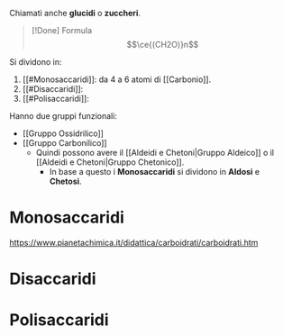 Chiamati anche **glucidi** o **zuccheri**.
>[!Done] Formula
>$$\ce{(CH2O)}n$$

Si dividono in:
1. [[#Monosaccaridi]]: da $4$ a $6$ atomi di [[Carbonio]].
2. [[#Disaccaridi]]:
3. [[#Polisaccaridi]]:


Hanno due gruppi funzionali:
- [[Gruppo Ossidrilico]]
- [[Gruppo Carbonilico]]
	- Quindi possono avere il [[Aldeidi e Chetoni|Gruppo Aldeico]] o il [[Aldeidi e Chetoni|Gruppo Chetonico]].
		- In base a questo i **Monosaccaridi** si dividono in **Aldosi** e **Chetosi**.

# Monosaccaridi
https://www.pianetachimica.it/didattica/carboidrati/carboidrati.htm
# Disaccaridi

# Polisaccaridi